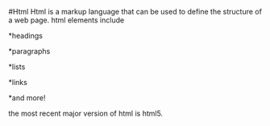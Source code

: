 #Html
Html is a markup language that can be used to define the structure of a web page. html elements include































































































































*headings































































*paragraphs































































*lists































































*links































































*and more!































































































































the most recent major version of html is html5.